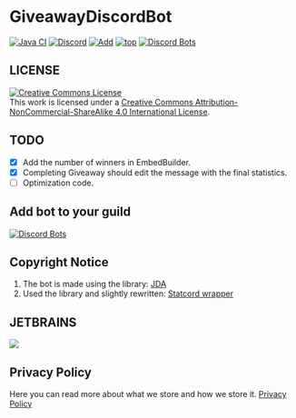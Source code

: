# GiveawayDiscordBot
[![Java CI](https://github.com/megoRU/GiveawayDiscordBot/actions/workflows/build.yml/badge.svg)](https://github.com/megoRU/GiveawayDiscordBot/actions/workflows/build.yml) 
[![Discord](https://img.shields.io/discord/779317239722672128?label=Discord)](https://discord.gg/UrWG3R683d)
[![Add](https://img.shields.io/badge/invite-Giveaway-blue?logo=discord)](https://top.gg/bot/808277484524011531/invite/)
[![top](https://img.shields.io/badge/TOP.GG-pink?logo=discord)](https://top.gg/bot/808277484524011531) [![Discord Bots](https://top.gg/api/widget/servers/808277484524011531.svg)](https://top.gg/bot/808277484524011531)

## LICENSE

<a rel="license" href="http://creativecommons.org/licenses/by-nc-sa/4.0/"><img alt="Creative Commons License" style="border-width:0" src="https://i.creativecommons.org/l/by-nc-sa/4.0/88x31.png" /></a><br />This work is licensed under a <a rel="license" href="http://creativecommons.org/licenses/by-nc-sa/4.0/">Creative Commons Attribution-NonCommercial-ShareAlike 4.0 International License</a>.

## TODO

-   [X]   Add the number of winners in EmbedBuilder.
-   [X]   Completing Giveaway should edit the message with the final statistics.
-   [ ]   Optimization code.

## Add bot to your guild
[![Discord Bots](https://top.gg/api/widget/808277484524011531.svg)](https://top.gg/bot/808277484524011531)

## Copyright Notice

1.  The bot is made using the library: [JDA](https://github.com/DV8FromTheWorld/JDA)
2. Used the library and slightly rewritten: [Statcord wrapper](https://github.com/pvhil/unofficial-statcord-wrapper)

## JETBRAINS

[<img src="https://github.com/megoRU/GiveawayDiscordBot/blob/main/.github/jetbrains-logo.png?raw=true">](https://jb.gg/OpenSource)

## Privacy Policy

Here you can read more about what we store and how we store it. [Privacy Policy](https://github.com/megoRU/GiveawayDiscordBot/tree/main/.github/privacy.md)
